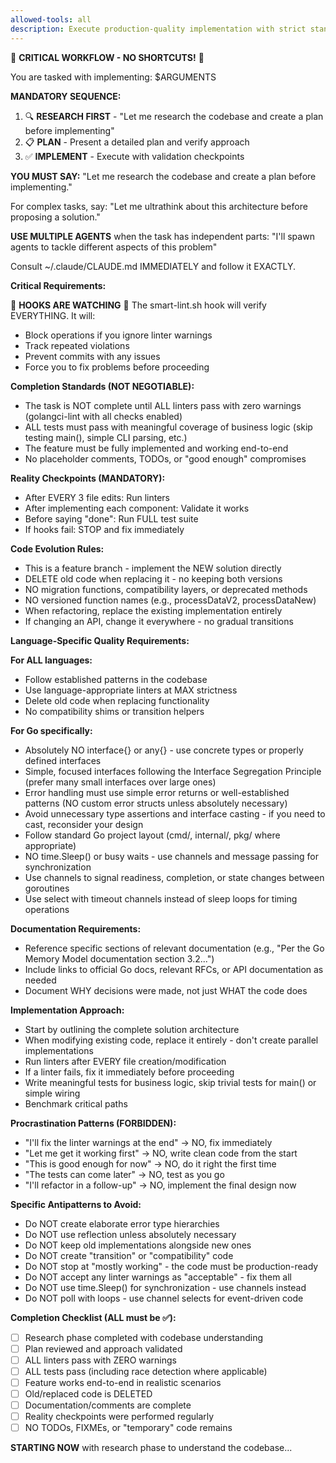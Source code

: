 ```yaml
---
allowed-tools: all
description: Execute production-quality implementation with strict standards
---
```


🚨 **CRITICAL WORKFLOW - NO SHORTCUTS!** 🚨

You are tasked with implementing: $ARGUMENTS

**MANDATORY SEQUENCE:**
1. 🔍 **RESEARCH FIRST** - "Let me research the codebase and create a plan before implementing"
2. 📋 **PLAN** - Present a detailed plan and verify approach
3. ✅ **IMPLEMENT** - Execute with validation checkpoints

**YOU MUST SAY:** "Let me research the codebase and create a plan before implementing."

For complex tasks, say: "Let me ultrathink about this architecture before proposing a solution."

**USE MULTIPLE AGENTS** when the task has independent parts:
"I'll spawn agents to tackle different aspects of this problem"

Consult ~/.claude/CLAUDE.md IMMEDIATELY and follow it EXACTLY.

**Critical Requirements:**

🛑 **HOOKS ARE WATCHING** 🛑
The smart-lint.sh hook will verify EVERYTHING. It will:
- Block operations if you ignore linter warnings
- Track repeated violations
- Prevent commits with any issues
- Force you to fix problems before proceeding

**Completion Standards (NOT NEGOTIABLE):**
- The task is NOT complete until ALL linters pass with zero warnings (golangci-lint with all checks enabled)
- ALL tests must pass with meaningful coverage of business logic (skip testing main(), simple CLI parsing, etc.)
- The feature must be fully implemented and working end-to-end
- No placeholder comments, TODOs, or "good enough" compromises

**Reality Checkpoints (MANDATORY):**
- After EVERY 3 file edits: Run linters
- After implementing each component: Validate it works
- Before saying "done": Run FULL test suite
- If hooks fail: STOP and fix immediately

**Code Evolution Rules:**
- This is a feature branch - implement the NEW solution directly
- DELETE old code when replacing it - no keeping both versions
- NO migration functions, compatibility layers, or deprecated methods
- NO versioned function names (e.g., processDataV2, processDataNew)
- When refactoring, replace the existing implementation entirely
- If changing an API, change it everywhere - no gradual transitions

**Language-Specific Quality Requirements:**

**For ALL languages:**
- Follow established patterns in the codebase
- Use language-appropriate linters at MAX strictness
- Delete old code when replacing functionality
- No compatibility shims or transition helpers

**For Go specifically:**
- Absolutely NO interface{} or any{} - use concrete types or properly defined interfaces
- Simple, focused interfaces following the Interface Segregation Principle (prefer many small interfaces over large ones)
- Error handling must use simple error returns or well-established patterns (NO custom error structs unless absolutely necessary)
- Avoid unnecessary type assertions and interface casting - if you need to cast, reconsider your design
- Follow standard Go project layout (cmd/, internal/, pkg/ where appropriate)
- NO time.Sleep() or busy waits - use channels and message passing for synchronization
- Use channels to signal readiness, completion, or state changes between goroutines
- Use select with timeout channels instead of sleep loops for timing operations

**Documentation Requirements:**
- Reference specific sections of relevant documentation (e.g., "Per the Go Memory Model documentation section 3.2...")
- Include links to official Go docs, relevant RFCs, or API documentation as needed
- Document WHY decisions were made, not just WHAT the code does

**Implementation Approach:**
- Start by outlining the complete solution architecture
- When modifying existing code, replace it entirely - don't create parallel implementations
- Run linters after EVERY file creation/modification
- If a linter fails, fix it immediately before proceeding
- Write meaningful tests for business logic, skip trivial tests for main() or simple wiring
- Benchmark critical paths

**Procrastination Patterns (FORBIDDEN):**
- "I'll fix the linter warnings at the end" → NO, fix immediately
- "Let me get it working first" → NO, write clean code from the start
- "This is good enough for now" → NO, do it right the first time
- "The tests can come later" → NO, test as you go
- "I'll refactor in a follow-up" → NO, implement the final design now

**Specific Antipatterns to Avoid:**
- Do NOT create elaborate error type hierarchies
- Do NOT use reflection unless absolutely necessary
- Do NOT keep old implementations alongside new ones
- Do NOT create "transition" or "compatibility" code
- Do NOT stop at "mostly working" - the code must be production-ready
- Do NOT accept any linter warnings as "acceptable" - fix them all
- Do NOT use time.Sleep() for synchronization - use channels instead
- Do NOT poll with loops - use channel selects for event-driven code

**Completion Checklist (ALL must be ✅):**
- [ ] Research phase completed with codebase understanding
- [ ] Plan reviewed and approach validated  
- [ ] ALL linters pass with ZERO warnings
- [ ] ALL tests pass (including race detection where applicable)
- [ ] Feature works end-to-end in realistic scenarios
- [ ] Old/replaced code is DELETED
- [ ] Documentation/comments are complete
- [ ] Reality checkpoints were performed regularly
- [ ] NO TODOs, FIXMEs, or "temporary" code remains

**STARTING NOW** with research phase to understand the codebase...
